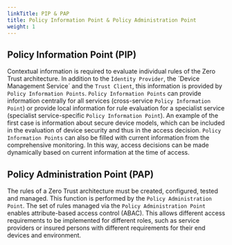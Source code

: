 ```yaml
---
linkTitle: PIP & PAP
title: Policy Information Point & Policy Administration Point
weight: 1
---
```



## Policy Information Point (PIP)

Contextual information is required to evaluate individual rules of the Zero Trust architecture. In addition to the `Ìdentity Provider`, the ´Device Management Service´ and the `Trust Client`, this information is provided by `Policy Information Points`. `Policy Information Points` can provide information centrally for all services (cross-service `Policy Information Point`) or provide local information for rule evaluation for a specialist service (specialist service-specific `Policy Information Point`). An example of the first case is information about secure device models, which can be included in the evaluation of device security and thus in the access decision. `Policy Information Points` can also be filled with current information from the comprehensive monitoring. In this way, access decisions can be made dynamically based on current information at the time of access.

## Policy Administration Point (PAP)

The rules of a Zero Trust architecture must be created, configured, tested and managed. This function is performed by the `Policy Administration Point`. The set of rules managed via the  `Policy Administration Point` enables attribute-based access control (ABAC). This allows different access requirements to be implemented for different roles, such as service providers or insured persons with different requirements for their end devices and environment.